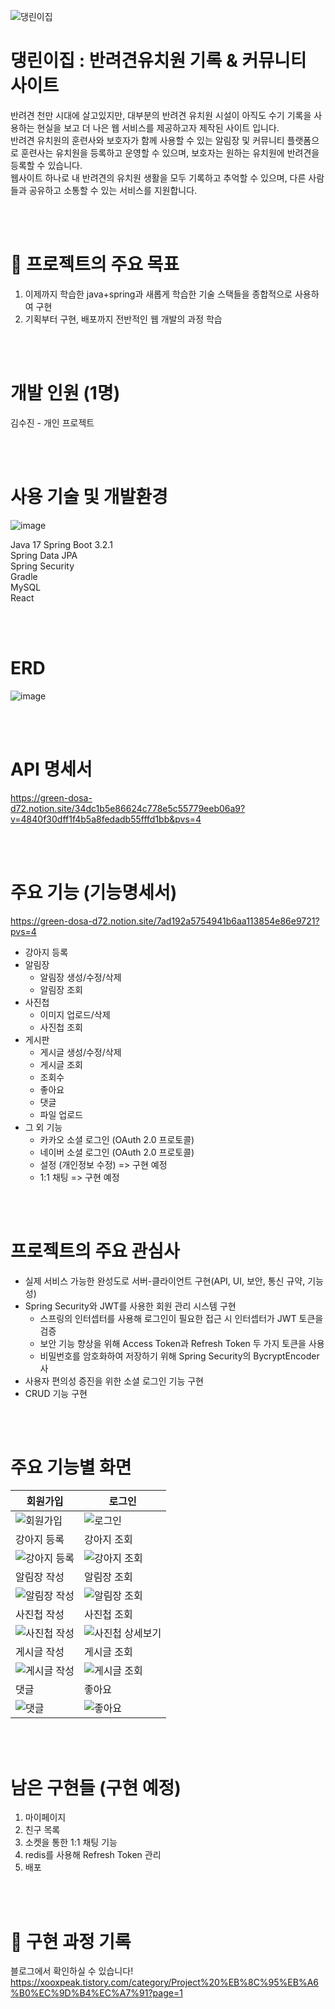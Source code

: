 
![댕린이집](https://github.com/xooxpeak/Spring_Puppy/assets/136714432/2a5c1f2b-a063-4778-b458-65f5f7802b81)

# 댕린이집 : 반려견유치원 기록 & 커뮤니티 사이트

반려견 천만 시대에 살고있지만, 대부분의 반려견 유치원 시설이 아직도 수기 기록을 사용하는 현실을 보고 더 나은 웹 서비스를 제공하고자 제작된 사이트 입니다.<br>
반려견 유치원의 훈련사와 보호자가 함께 사용할 수 있는 알림장 및 커뮤니티 플랫폼으로 훈련사는 유치원을 등록하고 운영할 수 있으며, 보호자는 원하는 유치원에 반려견을 등록할 수 있습니다. <br>
웹사이트 하나로 내 반려견의 유치원 생활을 모두 기록하고 추억할 수 있으며, 다른 사람들과 공유하고 소통할 수 있는 서비스를 지원합니다.

<br>
<br>

# 🥇 프로젝트의 주요 목표
1. 이제까지 학습한 java+spring과 새롭게 학습한 기술 스택들을 종합적으로 사용하여 구현
2. 기획부터 구현, 배포까지 전반적인 웹 개발의 과정 학습

<br>
<br>

# 개발 인원 (1명)
김수진 - 개인 프로젝트

<br>
<br>

# 사용 기술 및 개발환경
![image](https://github.com/xooxpeak/Spring_Puppy/assets/136714432/27ebf86a-9ade-4b55-9cab-a409e9fc6486)

Java 17
Spring Boot 3.2.1 <br>
Spring Data JPA <br>
Spring Security <br>
Gradle <br>
MySQL <br>
React

<br>
<br>

# ERD
![image](https://github.com/xooxpeak/Spring_Puppy/assets/136714432/91ebbeea-552b-401a-bbd8-8f1adce4412d)

<br>
<br>

# API 명세서
https://green-dosa-d72.notion.site/34dc1b5e86624c778e5c55779eeb06a9?v=4840f30dff1f4b5a8fedadb55fffd1bb&pvs=4

<br>
<br>

# 주요 기능 (기능명세서)
https://green-dosa-d72.notion.site/7ad192a5754941b6aa113854e86e9721?pvs=4 
 <br>
- 강아지 등록 <br>
- 알림장 <br>
    - 알림장 생성/수정/삭제
    - 알림장 조회
- 사진첩
    - 이미지 업로드/삭제
    - 사진첩 조회
- 게시판
    - 게시글 생성/수정/삭제
    - 게시글 조회
    - 조회수
    - 좋아요
    - 댓글
    - 파일 업로드
- 그 외 기능
    - 카카오 소셜 로그인 (OAuth 2.0 프로토콜)
    - 네이버 소셜 로그인 (OAuth 2.0 프로토콜)
    - 설정 (개인정보 수정) => 구현 예정
    - 1:1 채팅 => 구현 예정

<br>
<br>

# 프로젝트의 주요 관심사
- 실제 서비스 가능한 완성도로 서버-클라이언트 구현(API, UI, 보안, 통신 규약, 기능성)
- Spring Security와 JWT를 사용한 회원 관리 시스템 구현
    - 스프링의 인터셉터를 사용해 로그인이 필요한 접근 시 인터셉터가 JWT 토큰을 검증
    - 보안 기능 향상을 위해 Access Token과 Refresh Token 두 가지 토큰을 사용
    - 비밀번호를 암호화하여 저장하기 위해 Spring Security의 BycryptEncoder 사
- 사용자 편의성 증진을 위한 소셜 로그인 기능 구현
- CRUD 기능 구현

<br>
<br>

# 주요 기능별 화면

| 회원가입 | 로그인 |
| --- | --- |
| ![회원가입](https://github.com/xooxpeak/Spring_Puppy/assets/136714432/adf5ecca-f53d-498d-b4a5-640dae830472) | ![로그인](https://github.com/xooxpeak/Spring_Puppy/assets/136714432/c779ca16-032c-4e98-9dc5-b69f727ed353) |
| 강아지 등록 | 강아지 조회 |
| ![강아지 등록](https://github.com/xooxpeak/Spring_Puppy/assets/136714432/8e782804-2f92-43a7-8541-4d9f72673e28) | ![강아지 조회](https://github.com/xooxpeak/Spring_Puppy/assets/136714432/343ff31b-887a-41db-bc4e-c5351726a528) |
| 알림장 작성 | 알림장 조회 |
| ![알림장 작성](https://github.com/xooxpeak/Spring_Puppy/assets/136714432/5f8bb31a-9110-4c14-8859-5902c83387d6) | ![알림장 조회](https://github.com/xooxpeak/Spring_Puppy/assets/136714432/bd77ab09-e82d-4f24-ad40-815b04279fbf) |
| 사진첩 작성 | 사진첩 조회 |
| ![사진첩 작성](https://github.com/xooxpeak/Spring_Puppy/assets/136714432/5c28a242-ff3c-41ea-b222-0030d7d69723) | ![사진첩 상세보기](https://github.com/xooxpeak/Spring_Puppy/assets/136714432/d99cd895-77f2-41a1-bc4b-2906c0dc9bf4) |
| 게시글 작성 | 게시글 조회 |
| ![게시글 작성](https://github.com/xooxpeak/Spring_Puppy/assets/136714432/ff00b01c-93cc-4bd4-84f4-24c6343577f2) | ![게시글 조회](https://github.com/xooxpeak/Spring_Puppy/assets/136714432/3e96d1d4-7e9d-450f-9443-5750610806a4) |
| 댓글 | 좋아요 |
| ![댓글](https://github.com/xooxpeak/Spring_Puppy/assets/136714432/435cb0f8-8ae5-43aa-b664-af9a9dfcecaa) | ![좋아요](https://github.com/xooxpeak/Spring_Puppy/assets/136714432/f3453dc5-99dd-40d4-a846-0fdec4e510d3) |

<br>
<br>

# 남은 구현들 (구현 예정)
1. 마이페이지
2. 친구 목록
3. 소켓을 통한 1:1 채팅 기능
4. redis를 사용해 Refresh Token 관리
5. 배포
<br>
<br>

# 📝 구현 과정 기록
블로그에서 확인하실 수 있습니다!<br>
https://xooxpeak.tistory.com/category/Project%20%EB%8C%95%EB%A6%B0%EC%9D%B4%EC%A7%91?page=1











  
